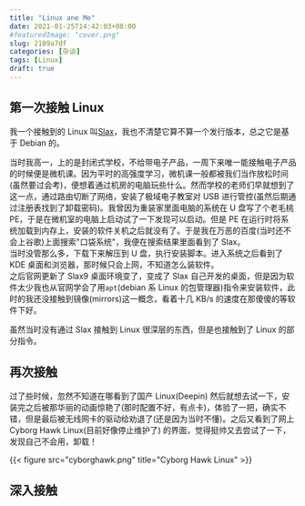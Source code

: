 ```yaml
---
title: "Linux ane Me"
date: 2021-01-25T14:42:03+08:00
#featuredImage: "cover.png"
slug: 2109a7df
categories: [杂谈]
tags: [Linux]
draft: true
---
```


## 第一次接触 Linux

我一个接触到的 Linux 叫[Slax](https://www.slax.org/)，我也不清楚它算不算一个发行版本，总之它是基于 Debian 的。

当时我高一，上的是封闭式学校，不给带电子产品，一周下来唯一能接触电子产品的时候便是微机课。因为平时的高强度学习，微机课一般都被我们当作放松时间(虽然要过会考)，便想着通过机房的电脑玩些什么。然而学校的老师们早就想到了这一点，通过路由切断了网络，安装了极域电子教室对 USB 进行管控(虽然后期通过注册表找到了卸载密码)。我曾因为重装家里面电脑的系统在 U 盘写了个老毛桃 PE，于是在微机室的电脑上启动试了一下发现可以启动。但是 PE 在运行时将系统加载到内存上，安装的软件关机之后就没有了。于是我在万恶的百度(当时还不会上谷歌)上面搜索"口袋系统"，我便在搜索结果里面看到了 Slax。  
当时没管那么多，下载下来解压到 U 盘，执行安装脚本。进入系统之后看到了 KDE 桌面和浏览器，那时候只会上网，不知道怎么装软件。  
之后官网更新了 Slax9 桌面环境变了，变成了 Slax 自己开发的桌面，但是因为软件太少我也从官网学会了用`apt`(debian 系 Linux 的包管理器)指令来安装软件，此时的我还没接触到镜像(mirrors)这一概念，看着十几 KB/s 的速度在那傻傻的等软件下好。

虽然当时没有通过 Slax 接触到 Linux 很深层的东西，但是也接触到了 Linux 的部分指令。

## 再次接触

过了些时候，忽然不知道在哪看到了国产 Linux(Deepin) 然后就想去试一下，安装完之后被那华丽的动画惊艳了(那时配置不好，有点卡)，体验了一把，确实不错，但是最后被无线网卡的驱动给劝退了(还是因为当时不懂)。之后又看到了网上 Cyborg Hawk Linux(目前好像停止维护了) 的界面，觉得挺帅又去尝试了一下，发现自己不会用，卸载！

{{< figure src="cyborghawk.png" title="Cyborg Hawk Linux" >}}

## 深入接触
